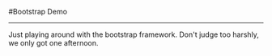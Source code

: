 #Bootstrap Demo
***
Just playing around with the bootstrap framework. Don't judge too harshly, we only got one afternoon.